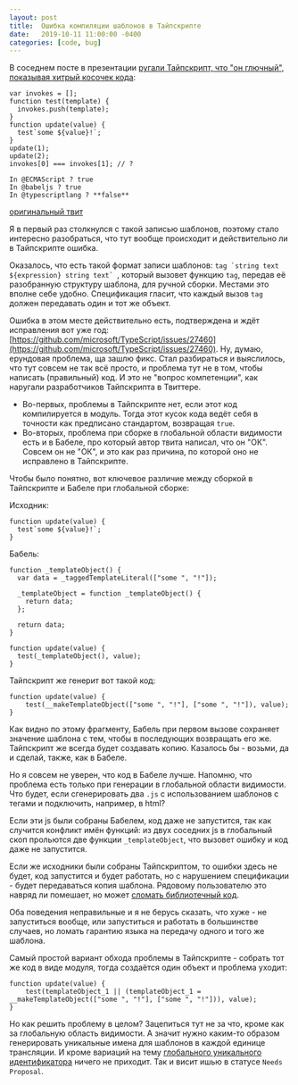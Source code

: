 ```yaml
---
layout: post
title:  Ошибка компиляции шаблонов в Тайпскрипте
date:   2019-10-11 11:00:00 -0400
categories: [code, bug]
---
```


В соседнем посте в презентации [ругали Тайпскрипт, что "он глючный", показывая хитрый косочек кода](https://youtu.be/6WfUDHlhO8s?t=1000):
```
var invokes = [];
function test(template) {
  invokes.push(template); 
}
function update(value) {
  test`some ${value}!`;
}
update(1);
update(2);
invokes[0] === invokes[1]; // ?

In @ECMAScript ? true
In @babeljs ? true
In @typescriptlang ? **false**
```
[оригинальный твит](https://twitter.com/webreflection/status/1038115439539363840)

Я в первый раз столкнулся с такой записью шаблонов, поэтому стало интересно разобраться, что тут вообще происходит и действительно ли в Тайпскрипте ошибка.

Оказалось, что есть такой формат записи шаблонов: ``tag `string text ${expression} string text` ``, который вызовет функцию `tag`, передав её разобранную структуру шаблона, для ручной сборки. Местами это вполне себе удобно. Спецификация гласит, что каждый вызов `tag` должен передавать один и тот же объект.

Ошибка в этом месте действительно есть, подтверждена и ждёт исправления вот уже год: [https://github.com/microsoft/TypeScript/issues/27460](https://github.com/microsoft/TypeScript/issues/27460). Ну, думаю, ерундовая проблема, ща зашлю фикс. Стал разбираться и выяслилось, что тут совсем не так всё просто, и проблема тут не в том, чтобы написать (правильный) код. И это не "вопрос компетенции", как наругали разработчиков Тайпскрипта в Твиттере.

- Во-первых, проблемы в Тайпскрипте нет, если этот код компилируется в модуль. Тогда этот кусок кода ведёт себя в точности как предписано стандартом, возвращая `true`.
- Во-вторых, проблема при сборке в глобальной области видимости есть и в Бабеле, про который автор твита написал, что он "ОК". Совсем он не "ОК", и это как раз причина, по которой оно не исправлено в Тайпскрипте.

Чтобы было понятно, вот ключевое различие между сборкой в Тайпскрипте и Бабеле при глобальной сборке:

Исходник:
```
function update(value) {
  test`some ${value}!`;
}
```

Бабель:
```
function _templateObject() {
  var data = _taggedTemplateLiteral(["some ", "!"]);

  _templateObject = function _templateObject() {
    return data;
  };

  return data;
}

function update(value) {
  test(_templateObject(), value);
}
```

Тайпскрипт же генерит вот такой код:
```
function update(value) {
    test(__makeTemplateObject(["some ", "!"], ["some ", "!"]), value);
}
```

Как видно по этому фрагменту, Бабель при первом вызове сохраняет значение шаблона с тем, чтобы в последующих возвращать его же. Тайпскрипт же всегда будет создавать копию. Казалось бы - возьми, да и сделай, также, как в Бабеле.

Но я совсем не уверен, что код в Бабеле лучше. Напомню, что проблема есть только при генерации в глобальной области видимости. Что будет, если сгенерировать два `.js` с использованием шаблонов с тегами и подключить, например, в html?

Если эти js были собраны Бабелем, код даже не запустится, так как случится конфликт имён функций: из двух соседних js в глобальный скоп прольются две функции `_templateObject`, что вызовет ошибку и код даже не запустится.

Если же исходники были собраны Тайпскриптом, то ошибки здесь не будет, код запустится и будет работать, но с нарушением спецификации - будет передаваться копия шаблона. Рядовому пользователю это навряд ли помешает, но может [сломать библиотечный код](https://github.com/WebReflection/hyperHTML/issues/270).

Оба поведения неправильные и я не берусь сказать, что хуже - не запуститься вообще, или запуститься и работать в большинстве случаев, но ломать гарантию языка на передачу одного и того же шаблона.

Самый простой вариант обхода проблемы в Тайпскрипте - собрать тот же код в виде модуля, тогда создаётся один объект и проблема уходит:
```
function update(value) {
    test(templateObject_1 || (templateObject_1 = __makeTemplateObject(["some ", "!"], ["some ", "!"])), value);
}
```

Но как решить проблему в целом? Зацепиться тут не за что, кроме как за глобальную область видимости. А значит нужно каким-то образом генерировать уникальные имена для шаблонов в каждой единице трансляции. И кроме вариаций на тему [глобального уникального идентификатора](https://en.wikipedia.org/wiki/Universally_unique_identifier) ничего не приходит. Так и висит ишью в статусе `Needs Proposal`.

